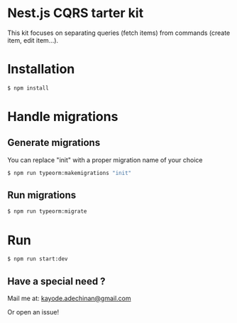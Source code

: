 # Nest.js CQRS tarter kit

This kit focuses on separating queries (fetch items) from commands (create item, edit item...).

# Installation

```bash
$ npm install
```

# Handle migrations

## Generate migrations

You can replace "init" with a proper migration name of your choice

```bash
$ npm run typeorm:makemigrations "init"
```

## Run migrations

```bash
$ npm run typeorm:migrate
```

# Run

```bash
$ npm run start:dev
```

## Have a special need ?

Mail me at: kayode.adechinan@gmail.com

Or open an issue!
